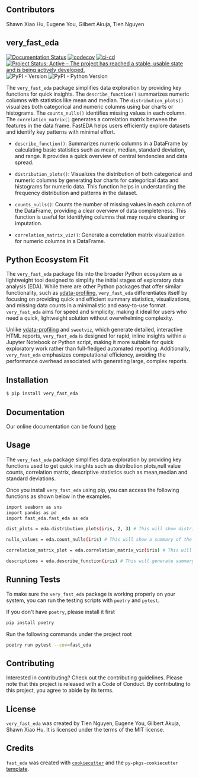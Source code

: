 ## Contributors 

Shawn Xiao Hu, Eugene You, Gilbert Akuja, Tien Nguyen

## very_fast_eda

[![Documentation Status](https://readthedocs.org/projects/fast-eda/badge/?version=latest)](https://fast-eda.readthedocs.io/en/latest/?badge=latest)
[![codecov](https://codecov.io/gh/UBC-MDS/fast_eda/graph/badge.svg?token=qRRzvujw3T)](https://codecov.io/gh/UBC-MDS/fast_eda)
[![ci-cd](https://github.com/UBC-MDS/fast_eda/actions/workflows/ci-cd.yml/badge.svg)](https://github.com/UBC-MDS/fast_eda/actions/workflows/ci-cd.yml)
[![Project Status: Active – The project has reached a stable, usable state and is being actively developed.](https://www.repostatus.org/badges/latest/active.svg)](https://www.repostatus.org/#active)
![PyPI - Version](https://img.shields.io/pypi/v/very_fast_eda)
![PyPI - Python Version](https://img.shields.io/pypi/pyversions/very_fast_eda)

The `very_fast_eda` package simplifies data exploration by providing key functions for quick insights. The `describe_function()` summarizes numeric columns with statistics like mean and median. The `distribution_plots()` visualizes both categorical and numeric columns using bar charts or histograms. The `counts_nulls()` identifies missing values in each column. The `correlation_matrix()` generates a correlation matrix between the features in the data frame. FastEDA helps users efficiently explore datasets and identify key patterns with minimal effort. 

- `describe_function()`:
Summarizes numeric columns in a DataFrame by calculating basic statistics such as mean, median, standard deviation, and range. It provides a quick overview of central tendencies and data spread.

- `distribution_plots()`:
Visualizes the distribution of both categorical and numeric columns by generating bar charts for categorical data and histograms for numeric data. This function helps in understanding the frequency distribution and patterns in the dataset.

- `counts_nulls()`:
Counts the number of missing values in each column of the DataFrame, providing a clear overview of data completeness. This function is useful for identifying columns that may require cleaning or imputation.

- `correlation_matrix_viz()`:
Generate a correlation matrix visualization for numeric columns in a DataFrame.

## Python Ecosystem Fit 

The `very_fast_eda` package fits into the broader Python ecosystem as a lightweight tool designed to simplify the initial stages of exploratory data analysis (EDA). While there are other Python packages that offer similar functionality, such as [ydata-profiling](https://github.com/ydataai/ydata-profiling), `very_fast_eda` differentiates itself by focusing on providing quick and efficient summary statistics, visualizations, and missing data counts in a minimalistic and easy-to-use format. `very_fast_eda` aims for speed and simplicity, making it ideal for users who need a quick, lightweight solution without overwhelming complexity.

Unlike  [ydata-profiling](https://github.com/ydataai/ydata-profiling) and `sweetviz`, which generate detailed, interactive HTML reports, `very_fast_eda` is designed for rapid, inline insights within a Jupyter Notebook or Python script, making it more suitable for quick exploratory work rather than full-fledged automated reporting. Additionally, `very_fast_eda` emphasizes computational efficiency, avoiding the performance overhead associated with generating large, complex reports.

## Installation

```bash
$ pip install very_fast_eda
```
## Documentation 

Our online documentation can be found [here](https://fast-eda.readthedocs.io/en/latest/?badge=latest)

## Usage

The `very_fast_eda` package simplifies data exploration by providing key functions used to get quick insights such as
distribution plots,null value counts, correlation matrix, descriptive statistics such as mean,median and standard deviations. 

Once you install `very_fast_eda` using pip, you can access the following functions as shown below in the examples.

``` bash
import seaborn as sns 
import pandas as pd 
import fast_eda.fast_eda as eda 

dist_plots = eda.distribution_plots(iris, 2, 3) # This will show distribution plots of the given dataset 

nulls_values = eda.count_nulls(iris) # This will show a summary of the number of null values in each rows 

correlation_matrix_plot = eda.correlation_matrix_viz(iris) # This will generate the correlation matrix for numeric columns

descriptions = eda.describe_function(iris) # This will generate summary statistics such as mean, medain and standard deviations 

```

## Running Tests

To make sure the `very_fast_eda` package is working properly on your system, you can run the testing scripts with `poetry` and `pytest`. 

If you don't have `poetry`, please install it first

```bash
pip install poetry
```

Run the following commands under the project root 

```bash
poetry run pytest --cov=fast_eda
```

## Contributing

Interested in contributing? Check out the contributing guidelines. Please note that this project is released with a Code of Conduct. By contributing to this project, you agree to abide by its terms.

## License

`very_fast_eda` was created by Tien Nguyen, Eugene You, Gilbert Akuja, Shawn Xiao Hu. It is licensed under the terms of the MIT license.

## Credits

`fast_eda` was created with [`cookiecutter`](https://cookiecutter.readthedocs.io/en/latest/) and the `py-pkgs-cookiecutter` [template](https://github.com/py-pkgs/py-pkgs-cookiecutter).
